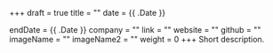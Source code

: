 +++
draft = true
title = ""
date = {{ .Date }}

endDate = {{ .Date }}
company = ""
link = ""
website = ""
github = ""
imageName = ""
imageName2 = ""
weight = 0
+++
Short description.
